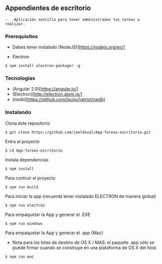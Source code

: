 ## Appendientes de escritorio

	-	Aplicación sencilla para tener administradas tus tareas a realizar.

### Prerequisitos

-	Debes tener instalado (NodeJS)[https://nodejs.org/en/]

-	Electron

```
$ npm install electron-packager -g
```

### Tecnologías

-	(Angular 2.0)[https://angular.io/]
-	(Electron)[http://electron.atom.io/]
-	(nedb)[https://github.com/louischatriot/nedb]

### Instalando

Clona éste repositorio

```
$ git clone https://github.com/joeldeval/App-Tareas-escritorio.git
```
Entra al proyecto

```
$ cd App-Tareas-escritorio
```

Instala dependencias

```
$ npm install
```

Para contruir el proyecto

```
$ npm run build
```

Para iniciar la app (recuerda tener instalado ELECTRON de manera global)

```
$ npm run electron
```

Para empaquetar la App y generar el .EXE 

```
$ npm run windows
```

Para empaquetar la App y generar el .app (Mac)
* Nota para los lotes de destino de OS X / MAS: el paquete .app sólo se puede firmar cuando se construye en una plataforma de OS X del host.

```
$ npm run mac
```